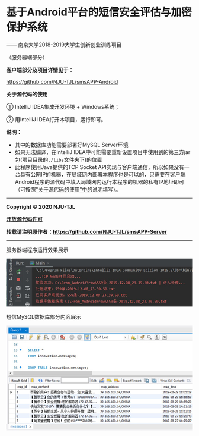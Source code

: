 

# 基于Android平台的短信安全评估与加密保护系统

 —— 南京大学2018-2019大学生创新创业训练项目

（服务器端部分）  

**客户端部分及项目详情见于：**

https://github.com/NJU-TJL/smsAPP-Android



**关于源代码的使用**

① IntelliJ IDEA集成开发环境 + Windows系统；

② 用IntelliJ IDEA打开本项目，运行即可。

**说明：**

+ 其中的数据库功能需要部署好MySQL Server环境
+ 如果无法编译，在IntelliJ IDEA中可能需要重新设置项目中使用到的第三方jar包(项目目录的`./libs`文件夹下)的位置
+ 此程序使用Java提供的TCP Socket API实现与客户端通信，所以如果没有一台具有公网IP的机器，在局域网内部署本程序也是可以的，只需要在客户端Android程序的源代码中填入局域网内运行本程序的机器的私有IP地址即可（可按照["关于源代码的使用"中的说明](https://github.com/NJU-TJL/smsAPP-Android)填写）。

****

**Copyright © 2020 NJU-TJL**  

**[开放源代码许可](https://github.com/NJU-TJL/smsAPP-Server/blob/master/LICENSE)**

**转载请注明原作者：https://github.com/NJU-TJL/smsAPP-Server**  

****

服务器端程序运行效果展示

<img src="./ImageMD/服务器端程序运行效果展示.jpg" width="600" />

短信MySQL数据库部分内容展示

<img src="./ImageMD/短信MySQL数据库部分内容展示.jpg" width="600" />